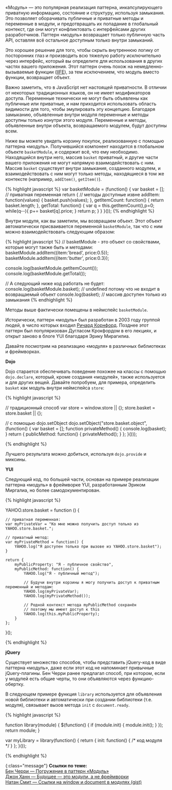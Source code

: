 <!-- ##### Паттерн «Модуль» -->

«Модуль» — это популярная реализация паттерна, инкапсулирующего приватную
информацию, состояние и структуру, используя замыкания. Это позволяет оборачивать
публичные и приватные методы и переменные в модули, и предотвращать их
попадание в глобальный контекст, где они могут конфликтовать с интерфейсами
других разработчиков. Паттерн «модуль» возвращает только публичную часть API,
оставляя всё остальное доступным только внутри замыканий.

Это хорошее решение для того, чтобы скрыть внутреннюю логику от посторонних глаз и
производить всю тяжелую работу исключительно через интерфейс, который вы определите
для использования в других частях вашего приложения. Этот паттерн очень похож на
немедленно-вызываемые функции ([IIFE][3]), за тем исключением, что модуль вместо
функции, возвращает объект.

Важно заметить, что в JavaScript нет настоящей приватности. В отличии от некоторых
традиционных языков, он не имеет модификаторов доступа. Переменные технически
не могут быть объявлены как публичные или приватные, и нам приходится использовать
область видимости для того, чтобы эмулировать эту концепцию. Благодаря замыканию,
объявленные внутри модуля переменные и методы доступны только изнутри этого модуля.
Переменные и методы, объявленные внутри объекта, возвращаемого модулем, будут
доступны всем.

Ниже вы можете увидеть корзину покупок, реализованную с помощью паттерна «модуль».
Получившийся компонент находится в глобальном объекте `basketModule`, и содержит
всё, что ему необходимо. Находящийся внутри него, массив `basket` приватный,
и другие части вашего приложения не могут напрямую взаимодействовать с ним. 
Массив `basket` существует внутри замыкания, созданного модулем, и
взаимодействовать с ним могут только методы, находящиеся в том же контексте
(например, `addItem()`, `getItem()`). 


{% highlight javascript %}
var basketModule = (function() {
  var basket = []; // приватная переменная
    return { // методы доступные извне
        addItem: function(values) {
            basket.push(values);
        },
        getItemCount: function() {
            return basket.length;
        },
        getTotal: function() {
           var q = this.getItemCount(),p=0;
            while(q--){
                p+= basket[q].price; 
            }
            return p;
        }
    }
}());
{% endhighlight %}

Внутри модуля, как вы заметили, мы возвращаем объект. Этот объект автоматически
присваивается переменной `basketModule`, так что с ним можно взаимодействовать
следующим образом:

{% highlight javascript %}
// basketModule - это объект со свойствами, которые могут также быть и методами:
basketModule.addItem({item:'bread', price:0.5});
basketModule.addItem({item:'butter', price:0.3});

console.log(basketModule.getItemCount());
console.log(basketModule.getTotal());

// А следующий ниже код работать не будет:
console.log(basketModule.basket); // undefined потому что не входит в возвращаемый объект
console.log(basket); // массив доступен только из замыкания
{% endhighlight %}


Методы выше фактически помещены в неймспейс `basketModule`.

Исторически, паттерн «модуль» был разработан в 2003 году группой людей, в число
которых входил [Ричард Корнфорд][4]. Позднее этот паттерн был популяризован
Дугласом Крокфордом в его лекциях, и открыт заново в блоге YUI благодаря Эрику 
Мирагилиа.

Давайте посмотрим на реализацию «модуля» в различных библиотеках и фреймворках.

**Dojo** 

Dojo старается обеспечивать поведение похожее на классы с помощью `dojo.declare`,
который, кроме создания «модулей», также используется и для других вещей.
Давайте попробуем, для примера, определить `basket` как модуль внутри неймспейса
`store`:

{% highlight javascript %}

// традиционный способ
var store = window.store || {};
store.basket = store.basket || {};

// с помощью dojo.setObject
dojo.setObject("store.basket.object", (function() {
    var basket = [];
    function privateMethod() {
        console.log(basket);
    }
    return {
        publicMethod: function() {
            privateMethod();
        }
    };
}()));

{% endhighlight %}

Лучшего результата можно добиться, используя `dojo.provide` и миксины.


**YUI** 

Следующий код, по большей части, основан на примере реализации паттерна
«модуль» в фреймворке YUI, разработанным Эриком Миргалиа, но более
самодокументирован.

{% highlight javascript %}

YAHOO.store.basket = function () {

    // приватная переменная:
    var myPrivateVar = "Ко мне можно получить доступ только из YAHOO.store.basket.";

    // приватный метод:
    var myPrivateMethod = function() {
        YAHOO.log("Я доступен только при вызове из YAHOO.store.basket");
    }

    return {
        myPublicProperty: "Я - публичное свойство",
        myPublicMethod: function() {
            YAHOO.log("Я - публичный метод");

            // Будучи внутри корзины я могу получить доступ к приватным переменный и методам:
            YAHOO.log(myPrivateVar);
            YAHOO.log(myPrivateMethod());

            // Родной контекст метода myPublicMethod сохранён
            // поэтому мы имеет доступ к this
            YAHOO.log(this.myPublicProperty);
        }
    };

}();

{% endhighlight %}


**jQuery** 

Существует множество способов, чтобы представить jQuery-код в виде паттерна «модуль», 
даже если этот код не напоминает привычные jQuery-плагины. Бен Черри ранее 
предлагал способ, при котором, если у модулей есть общие черты, то они объявляются 
через функцию-обертку.

В следующем примере функция `library` используется для объявления новой
библиотеки и автоматически при создании библиотеки (т.е. модуля),
связывает вызов метода `init` с `document.ready`.

{% highlight javascript %}

function library(module) {
  $(function() {
    if (module.init) {
      module.init();
    }
  });
  return module;
}

var myLibrary = library(function() {
   return {
     init: function() {
       /* код модуля */
     }
   };
}());

{% endhighlight %}

{:class="message"}
**Ссылки по теме:**  
[Бен Черри — Погружение в паттерн «Модуль»][5]  
[Джон Ханн — Будущее — это модули, а не фреймворки][6]  
[Натан Смит — Ссылки на window и document в модулях (gist)][7]  


[3]: http://benalman.com/news/2010/11/immediately-invoked-function-expression/
[4]: http://groups.google.com/group/comp.lang.javascript/msg/9f58bd11bd67d937
[5]: http://www.adequatelygood.com/2010/3/JavaScript-Module-Pattern-In-Depth
[6]: http://lanyrd.com/2011/jsconf/sfgdk/
[7]: https://gist.github.com/274388

